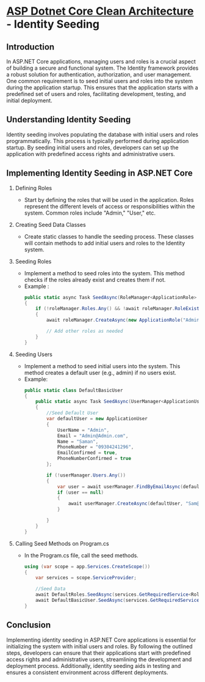 # [ASP Dotnet Core Clean Architecture](../README.md) - Identity Seeding

## Introduction

In ASP.NET Core applications, managing users and roles is a crucial aspect of building a secure and functional system. The Identity framework provides a robust solution for authentication, authorization, and user management. One common requirement is to seed initial users and roles into the system during the application startup. This ensures that the application starts with a predefined set of users and roles, facilitating development, testing, and initial deployment.

## Understanding Identity Seeding

Identity seeding involves populating the database with initial users and roles programmatically. This process is typically performed during application startup. By seeding initial users and roles, developers can set up the application with predefined access rights and administrative users.

## Implementing Identity Seeding in ASP.NET Core

1. Defining Roles
   - Start by defining the roles that will be used in the application. Roles represent the different levels of access or responsibilities within the system. Common roles include "Admin," "User," etc.

2. Creating Seed Data Classes
   - Create static classes to handle the seeding process. These classes will contain methods to add initial users and roles to the Identity system.

3. Seeding Roles
   - Implement a method to seed roles into the system. This method checks if the roles already exist and creates them if not. 
   - Example :
        ``` c#
        public static async Task SeedAsync(RoleManager<ApplicationRole> roleManager)
        {
            if (!roleManager.Roles.Any() && !await roleManager.RoleExistsAsync("Admin"))
            {
                await roleManager.CreateAsync(new ApplicationRole("Admin"));

                // Add other roles as needed
            }
        }
        ```

4. Seeding Users
   - Implement a method to seed initial users into the system. This method creates a default user (e.g., admin) if no users exist. 
   - Example:
        ``` c#
        public static class DefaultBasicUser
        {
            public static async Task SeedAsync(UserManager<ApplicationUser> userManager)
            {
                //Seed Default User
                var defaultUser = new ApplicationUser
                {
                    UserName = "Admin",
                    Email = "Admin@Admin.com",
                    Name = "Saman",
                    PhoneNumber = "09304241296",
                    EmailConfirmed = true,
                    PhoneNumberConfirmed = true
                };

                if (!userManager.Users.Any())
                {
                    var user = await userManager.FindByEmailAsync(defaultUser.Email);
                    if (user == null)
                    {
                        await userManager.CreateAsync(defaultUser, "Sam@12345");
                    }

                }
            }
        }
        ```

5. Calling Seed Methods on Program.cs
   - In the Program.cs file, call the seed methods.
        ``` c#
        using (var scope = app.Services.CreateScope())
        {
            var services = scope.ServiceProvider;

            //Seed Data
            await DefaultRoles.SeedAsync(services.GetRequiredService<RoleManager<ApplicationRole>>());
            await DefaultBasicUser.SeedAsync(services.GetRequiredService<UserManager<ApplicationUser>>());
        }
        ```

## Conclusion

Implementing identity seeding in ASP.NET Core applications is essential for initializing the system with initial users and roles. By following the outlined steps, developers can ensure that their applications start with predefined access rights and administrative users, streamlining the development and deployment process. Additionally, identity seeding aids in testing and ensures a consistent environment across different deployments.